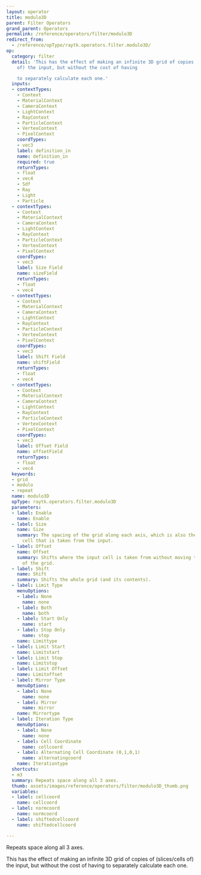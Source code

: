 ```yaml
---
layout: operator
title: modulo3D
parent: Filter Operators
grand_parent: Operators
permalink: /reference/operators/filter/modulo3D
redirect_from:
  - /reference/opType/raytk.operators.filter.modulo3D/
op:
  category: filter
  detail: 'This has the effect of making an infinite 3D grid of copies of (slices/cells
    of) the input, but without the cost of having

    to separately calculate each one.'
  inputs:
  - contextTypes:
    - Context
    - MaterialContext
    - CameraContext
    - LightContext
    - RayContext
    - ParticleContext
    - VertexContext
    - PixelContext
    coordTypes:
    - vec3
    label: definition_in
    name: definition_in
    required: true
    returnTypes:
    - float
    - vec4
    - Sdf
    - Ray
    - Light
    - Particle
  - contextTypes:
    - Context
    - MaterialContext
    - CameraContext
    - LightContext
    - RayContext
    - ParticleContext
    - VertexContext
    - PixelContext
    coordTypes:
    - vec3
    label: Size Field
    name: sizeField
    returnTypes:
    - float
    - vec4
  - contextTypes:
    - Context
    - MaterialContext
    - CameraContext
    - LightContext
    - RayContext
    - ParticleContext
    - VertexContext
    - PixelContext
    coordTypes:
    - vec3
    label: Shift Field
    name: shiftField
    returnTypes:
    - float
    - vec4
  - contextTypes:
    - Context
    - MaterialContext
    - CameraContext
    - LightContext
    - RayContext
    - ParticleContext
    - VertexContext
    - PixelContext
    coordTypes:
    - vec3
    label: Offset Field
    name: offsetField
    returnTypes:
    - float
    - vec4
  keywords:
  - grid
  - modulo
  - repeat
  name: modulo3D
  opType: raytk.operators.filter.modulo3D
  parameters:
  - label: Enable
    name: Enable
  - label: Size
    name: Size
    summary: The spacing of the grid along each axis, which is also the size of the
      cell that is taken from the input.
  - label: Offset
    name: Offset
    summary: Shifts where the input cell is taken from without moving the position
      of the grid.
  - label: Shift
    name: Shift
    summary: Shifts the whole grid (and its contents).
  - label: Limit Type
    menuOptions:
    - label: None
      name: none
    - label: Both
      name: both
    - label: Start Only
      name: start
    - label: Stop Only
      name: stop
    name: Limittype
  - label: Limit Start
    name: Limitstart
  - label: Limit Stop
    name: Limitstop
  - label: Limit Offset
    name: Limitoffset
  - label: Mirror Type
    menuOptions:
    - label: None
      name: none
    - label: Mirror
      name: mirror
    name: Mirrortype
  - label: Iteration Type
    menuOptions:
    - label: None
      name: none
    - label: Cell Coordinate
      name: cellcoord
    - label: Alternating Cell Coordinate (0,1,0,1)
      name: alternatingcoord
    name: Iterationtype
  shortcuts:
  - m3
  summary: Repeats space along all 3 axes.
  thumb: assets/images/reference/operators/filter/modulo3D_thumb.png
  variables:
  - label: cellcoord
    name: cellcoord
  - label: normcoord
    name: normcoord
  - label: shiftedcellcoord
    name: shiftedcellcoord

---
```



Repeats space along all 3 axes.

This has the effect of making an infinite 3D grid of copies of (slices/cells of) the input, but without the cost of having
to separately calculate each one.
